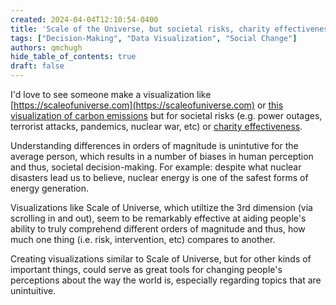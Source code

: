 ```yaml
---
created: 2024-04-04T12:10:54-0400
title: 'Scale of the Universe, but societal risks, charity effectiveness, and other  hard-to-grasp questions of scale'
tags: ["Decision-Making", "Data Visualization", "Social Change"]
authors: qmchugh
hide_table_of_contents: true
draft: false
---
```


I'd love to see someone make a visualization like [https://scaleofuniverse.com](https://scaleofuniverse.com) or [this visualization of carbon emissions](https://www.linkedin.com/posts/cameronunderwood_carbonfootprint-data-video-ugcPost-7175416155283587072-2SIM) but for societal risks (e.g. power outages, terrorist attacks, pandemics, nuclear war, etc) or [charity effectiveness](https://www.givingwhatwecan.org/charity-comparisons).

Understanding differences in orders of magnitude is unintutive for the average person, which results in a number of biases in human perception and thus, societal decision-making. For example: despite what nuclear disasters lead us to believe, nuclear energy is one of the safest forms of energy generation.

Visualizations like Scale of Universe, which utiltize the 3rd dimension (via scrolling in and out), seem to be remarkably effective at aiding people's ability to truly comprehend different orders of magnitude and thus, how much one thing (i.e. risk, intervention, etc) compares to another.

Creating visualizations similar to Scale of Universe, but for other kinds of important things, could serve as great tools for changing people's perceptions about the way the world is, especially regarding topics that are unintuitive.